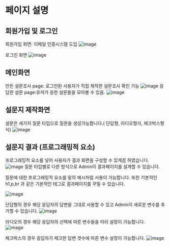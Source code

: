 # 페이지 설명


## 회원가입 및 로그인
회원가입 화면: 이메일 인증시스템 도입
![image](https://user-images.githubusercontent.com/94734394/204644510-cb89cb12-08bc-4b53-912d-6024dbd8256d.png)

로그인 화면
![image](https://user-images.githubusercontent.com/94734394/206069499-e7421c69-1603-45a9-ae1d-3bcc43385061.png)

## 메인화면 
만든 설문조사 page: 로그인된 사용자가 직접 제작한 설문조사 확인 가능
![image](https://user-images.githubusercontent.com/94734394/204643870-f8730f61-71ba-46be-b223-e5f5c15af1b9.png)
응답한 설문 page:유저가 응한 설문들을 모아볼 수 있음.
![image](https://user-images.githubusercontent.com/94734394/204643909-bab4f626-e974-4ed4-817c-a702d6907139.png)

## 설문지 제작화면 
설문은 세가지 질문 타입으로 질문을 생성가능합니다.( 단답형, 라디오형식, 체크박스형식)
![image](https://user-images.githubusercontent.com/94734394/209276905-6c811e93-add3-4cc1-bd22-cbdbbb8b8a18.png)



## 설문지 결과 (프로그래밍적 요소)
프로그래밍적 요소를 넣어 사용자가 결과 화면을 구성할 수 있게끔 하였습니다.
![image](https://user-images.githubusercontent.com/94734394/210292006-bc2e88fc-e196-4277-bb10-5a0a35942f73.png)
질문 타입별로 다른 방식으로 Admin이 결과페이지를 설계할 수 있습니다.

질문에 대한 프로그래밍적 요소를 밑의 예시처럼 사용이 가능합니다.
또한 기본적인 h1,p,br 과 같은 기본적인 태그로 결과페이지를 꾸밀 수 있습니다. 

![image](https://user-images.githubusercontent.com/94734394/210292806-cf3bae57-1ffe-4700-ad2d-2aa4c8b3ca95.png)




단답형의 경우 해당 응답자의 답변을 그대로 사용할 수 있고 Admin이 새로운 변수를 추가할 수 있습니다.
![image](https://user-images.githubusercontent.com/94734394/210292315-b5dc9cf9-72d8-424f-b77a-583c5ac9133f.png)
  

라디오의 경우 해당 응답자의 선택에 따른 변수들을 미리 설정이 가능합니다.  
![image](https://user-images.githubusercontent.com/94734394/210292269-b42664c0-e347-4766-9256-5340b46fb7dc.png)

체크박스의 경우 응답자가 체크한 답변 갯수에 따른 변수 설정이 가능합니다.
![image](https://user-images.githubusercontent.com/94734394/210292191-496ebadf-256a-4d6b-b489-89f65ede3c3a.png)




